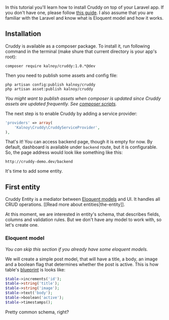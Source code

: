 In this tutorial you'll learn how to install Cruddy on top of your Laravel app. If you don't have one, please follow [this guide](http://laravel.com/docs/installation). I also assume that you are familiar with the Laravel and know what is Eloquent model and how it works.

## Installation

Cruddy is available as a composer package. To install it, run following command in the terminal (make shure that current directory is your app's root):

```
composer require kalnoy/cruddy:1.0.*@dev
```

Then you need to publish some assets and config file:

```
php artisan config:publish kalnoy/cruddy
php artisan asset:publish kalnoy/cruddy
```

_You might want to publish assets when composer is updated since Cruddy assets are updated frequently. See [composer scripts](https://getcomposer.org/doc/articles/scripts.md)._

The next step is to enable Cruddy by adding a service provider:

```php
'providers' => array(
    'Kalnoy\Cruddy\CruddyServiceProvider',
),
```

That's it! You can access backend page, though it is empty for now. By default, dashboard is available under `backend` route, but it is configurable.  So, the page address would look like something like this:

```
http://cruddy-demo.dev/backend
```

It's time to add some entity.

## First entity

Cruddy Entity is a mediator between [Eloquent models](http://laravel.com/docs/eloquent) and UI. It handles all CRUD operations. [[Read more about entities|the-entity]].

At this moment, we are interested in entity's schema, that describes fields, columns and validation rules. But we don't have any model to work with, so let's create one.

### Eloquent model

_You can skip this section if you already have some eloquent models._ 

We will create a simple post model, that will have a title, a body, an image and a boolean flag that determines whether the post is active. This is how table's [blueprint](http://laravel.com/docs/migrations) is looks like:

```php
$table->increments('id');
$table->string('title');
$table->string('image');
$table->text('body');
$table->boolean('active');
$table->timestamps();
```

Pretty common schema, right?